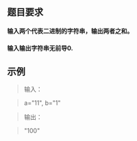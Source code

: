 ##  题目要求   
#### 输入两个代表二进制的字符串，输出两者之和。
#### 输入输出字符串无前导0.

##  示例
>输入：
			 
> a="11", b="1"

>输出：

> "100"




